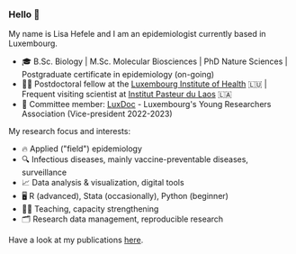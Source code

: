 ### Hello 👋

My name is Lisa Hefele and I am an epidemiologist currently based in Luxembourg. 

 -  🎓 B.Sc. Biology | M.Sc. Molecular Biosciences | PhD Nature Sciences | Postgraduate certificate in epidemiology (on-going)
 -  👩‍🔬 Postdoctoral fellow at the [Luxembourg Institute of Health](https://www.lih.lu/en/) 🇱🇺 | Frequent visiting scientist at [Institut Pasteur du Laos](https://www.pasteur.la/) 🇱🇦
 -  💙 Committee member: [LuxDoc](https://luxdoc.uni.lu/) - Luxembourg's Young Researchers Association (Vice-president 2022-2023) 

My research focus and interests:

 -  🔥 Applied ("field") epidemiology
 -  🔍 Infectious diseases, mainly vaccine-preventable diseases, surveillance
 -  📈 Data analysis & visualization, digital tools
 -  🖥️ R (advanced), Stata (occasionally), Python (beginner)
 -  👩‍🏫 Teaching, capacity strengthening
 -  🗂️ Research data management, reproducible research

Have a look at my publications [here](https://orcid.org/0000-0001-5449-9503).
